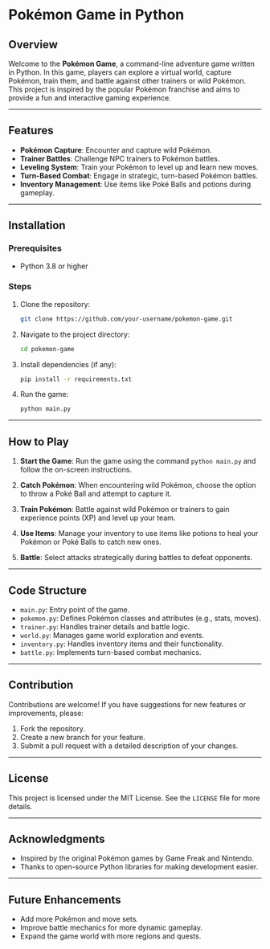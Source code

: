 # Pokémon Game in Python

## Overview
Welcome to the **Pokémon Game**, a command-line adventure game written in Python. In this game, players can explore a virtual world, capture Pokémon, train them, and battle against other trainers or wild Pokémon. This project is inspired by the popular Pokémon franchise and aims to provide a fun and interactive gaming experience.

---

## Features
- **Pokémon Capture**: Encounter and capture wild Pokémon.
- **Trainer Battles**: Challenge NPC trainers to Pokémon battles.
- **Leveling System**: Train your Pokémon to level up and learn new moves.
- **Turn-Based Combat**: Engage in strategic, turn-based Pokémon battles.
- **Inventory Management**: Use items like Poké Balls and potions during gameplay.

---

## Installation

### Prerequisites
- Python 3.8 or higher

### Steps
1. Clone the repository:
    ```bash
    git clone https://github.com/your-username/pokemon-game.git
    ```
2. Navigate to the project directory:
    ```bash
    cd pokemon-game
    ```
3. Install dependencies (if any):
    ```bash
    pip install -r requirements.txt
    ```
4. Run the game:
    ```bash
    python main.py
    ```

---

## How to Play

1. **Start the Game**:
   Run the game using the command `python main.py` and follow the on-screen instructions.

2. **Catch Pokémon**:
   When encountering wild Pokémon, choose the option to throw a Poké Ball and attempt to capture it.

3. **Train Pokémon**:
   Battle against wild Pokémon or trainers to gain experience points (XP) and level up your team.

4. **Use Items**:
   Manage your inventory to use items like potions to heal your Pokémon or Poké Balls to catch new ones.

5. **Battle**:
   Select attacks strategically during battles to defeat opponents.

---

## Code Structure

- `main.py`: Entry point of the game.
- `pokemon.py`: Defines Pokémon classes and attributes (e.g., stats, moves).
- `trainer.py`: Handles trainer details and battle logic.
- `world.py`: Manages game world exploration and events.
- `inventory.py`: Handles inventory items and their functionality.
- `battle.py`: Implements turn-based combat mechanics.

---

## Contribution
Contributions are welcome! If you have suggestions for new features or improvements, please:
1. Fork the repository.
2. Create a new branch for your feature.
3. Submit a pull request with a detailed description of your changes.

---

## License
This project is licensed under the MIT License. See the `LICENSE` file for more details.

---

## Acknowledgments
- Inspired by the original Pokémon games by Game Freak and Nintendo.
- Thanks to open-source Python libraries for making development easier.

---

## Future Enhancements
- Add more Pokémon and move sets.
- Improve battle mechanics for more dynamic gameplay.
- Expand the game world with more regions and quests.
